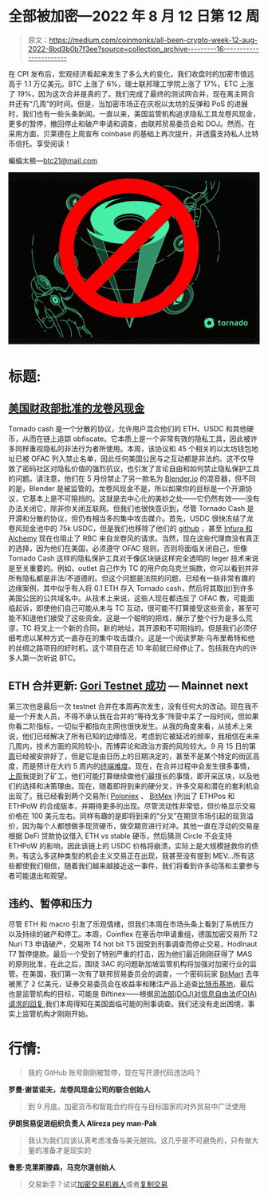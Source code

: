 # 全部被加密—2022 年 8 月 12 日第 12 周

> 原文：<https://medium.com/coinmonks/all-been-crypto-week-12-aug-2022-8bd3b0b7f3ee?source=collection_archive---------16----------------------->

在 CPI 发布后，宏观经济看起来发生了多么大的变化，我们收盘时的加密市值远高于 1.1 万亿美元。BTC 上涨了 6%，瑞士联邦理工学院上涨了 17%，ETC 上涨了 19%，因为这次合并是真的了。我们完成了最终的测试网合并，现在离主网合并还有“几周”的时间。但是，当加密市场正在庆祝以太坊的反弹和 PoS 的进展时，我们也有一些头条新闻。一直以来，美国监管机构追求隐私工具龙卷风现金，更多的暂停，撤回停止和破产申请和调查，由联邦贸易委员会和 DOJ。然而，在采用方面，贝莱德在上周宣布 coinbase 的基础上再次提升，并透露支持私人比特币信托。享受阅读！

蝙蝠太极—[btc21@mail.com](mailto:btc21@mail.com)

![](img/1478741a22e1744d61f54e28de6d30c1.png)

# 标题:

## [美国财政部批准的龙卷风现金](https://home.treasury.gov/news/press-releases/jy0916)

Tornado cash 是一个分散的协议，允许用户混合他们的 ETH、USDC 和其他硬币，从而在链上追踪 obfiscate。它本质上是一个非常有效的隐私工具，因此被许多同样重视隐私的非法行为者所使用。本周，该协议和 45 个相关的以太坊钱包地址已被 OFAC 列入禁止名单，因此任何美国公民与之互动都是非法的。这不仅导致了密码社区对隐私价值的强烈抗议，也引发了言论自由和如何禁止隐私保护工具的问题。请注意，他们在 5 月份禁止了另一款名为 [Blender.io](https://home.treasury.gov/news/press-releases/jy0768) 的混音器，但不同的是，Blender 是被监管的。龙卷风现金不是，所以如果你的目标是一个开源协议，它基本上是不可阻挡的。这就是去中心化的美妙之处——它仍然有效——没有办法关闭它，除非你关闭互联网。但我们也很快意识到，尽管 Tornado Cash 是开源和分散的协议，但仍有相当多的集中攻击媒介。首先，USDC 很快冻结了龙卷风现金池中的 75k USDC，但是我们也移除了他们的 [github](https://github.com/tornadocash) ，甚至 [Infura 和 Alchemy](https://twitter.com/0xdev0/status/1556933551073153024?s=21&t=hF7Z1hRomAS55q1u9vJDcw) 现在也阻止了 RBC 来自龙卷风的请求。当然，现在这些代理商没有真正的选择，因为他们在美国，必须遵守 OFAC 规则，否则将面临关闭自己，但像 Tornado Cash 这样的隐私保护工具对于像区块链这样完全透明的 leger 技术来说是至关重要的。例如，outlet 自己作为 TC 的用户向乌克兰捐款，你可以看到并非所有隐私都是非法/不道德的。但这个问题是法院的问题，已经有一些非常有趣的边缘案例，其中似乎有人将 0.1 ETH 存入 Tornado cash，然后将其取出)到许多美国公民的公共域名中。从技术上来说，这些人现在都违反了 OFAC 教，可能面临起诉，即使他们自己可能从未与 TC 互动，很可能不打算接受这些资金，甚至可能不知道他们接受了这些资金。这是一个聪明的把戏，展示了整个行为是多么荒谬，TC 将叉上一个新的合同，新的地址，其开源和不可阻挡的。但是我们必须仔细考虑以某种方式一直存在的集中攻击媒介。这是一个阅读罗斯·乌布里希特和他的丝绸之路项目的好时机，这个项目在近 10 年前就已经停止了。包括我在内的许多人第一次听说 BTC。

## ETH 合并更新: [Gori Testnet 成功](https://twitter.com/sassal0x/status/1557544104031973377?s=20&t=YLdyXQSrxeP7c0RJWEmOug) — Mainnet next

第三次也是最后一次 testnet 合并在本周再次发生，没有任何大的改动。现在我不是一个开发人员，不得不承认我在合并的“等待戈多”阵营中呆了一段时间，但如果你看二阶指标，一切似乎都指向主网也很快发生。从我的角度来看，从技术上来说，他们已经解决了所有已知的边缘情况，考虑到它被延迟的频率，我相信在未来几周内，技术方面的风险较小，而博弈论和政治方面的风险较大。9 月 15 日的第[周](https://twitter.com/sassal0x/status/1557747849357430784?ref_src=twsrc%5Etfw%7Ctwcamp%5Etweetembed%7Ctwterm%5E1557747849357430784%7Ctwgr%5Eacdf3964bd30c1f3c008b93c0722b9c5e5e328d0%7Ctwcon%5Es1_c10&ref_url=https%3A%2F%2Ffortune.com%2F2022%2F08%2F11%2Fethereum-merge-date-estimate-developers-september%2F)已经被安排好了，但是它是由日历上的日期决定的，甚至不是某个特定的街区高度，而是预计在大约 5 周内的[终端难度](https://twitter.com/TimBeiko/status/1557747656507633665?s=20&t=BcoGRyMONeappcD1LpRVkA)。现在，在合并过程中会发生很多事情，[上周](/coinmonks/all-been-crypto-week-5-aug-2022-ec8e4dd95ad5)我提到了矿工，他们可能打算继续做他们最擅长的事情，即开采区块，以及他们的选择和决策理由。现在，随着即将到来的硬分叉，许多交易和潜在的套利机会出现了。我已经看到两个交易所( [Poloniex](https://poloniex.com/campaigns/eth-fork) 、 [BitMex](https://blog.bitmex.com/ethpow-coin-listing/) )列出了 ETHPos 和 ETHPoW 的合成版本，并期待更多的出现。尽管流动性非常低，但价格显示交易价格在 100 美元左右。同样有趣的是即将到来的“分叉”在期货市场引起的现货溢价，因为每个人都想做多现货硬币，做空期货进行对冲。其他一直在浮动的交易是根据 DeFi 贷款协议借入 ETH vs stable 硬币，然后猜测 Circle 不会支持 ETHPoW 的影响，因此该链上的 USDC 价格将崩溃，实际上是大规模拯救你的债务。有这么多这种类型的机会主义交易正在出现，我甚至没有提到 MEV…所有这些都使我们相信，随着我们越来越接近这一事件，我们将看到许多动荡和主要参与者可能退出和观望。

## 违约、暂停和压力

尽管 ETH 和 macro 引发了乐观情绪，但我们本周在市场头条上看到了系统压力以及持续的破产和停工。本周，Coinflex 在塞舌尔申请重组，德国加密交易所 T2 Nuri T3 申请破产，交易所 T4 hot bit T5 因受到刑事调查而停止交易，Hodlnaut T7 暂停提款。最后一个受到了特别严重的打击，因为他们最近刚刚获得了 MAS 的原则批准，在此之后，围绕 3AC 的问题新加坡监管机构将加强对加密行业的监管。在美国，我们第一次有了联邦贸易委员会的调查，一个密码玩家 [BitMart](https://blockworks.co/ftc-probe-into-200m-bitmart-hack-continues-after-doc-block-denied/) 去年被黑了 2 亿美元，证券交易委员会在收益率和赌注产品上追查[比特币基地](https://www.coindesk.com/policy/2022/08/10/coinbase-faces-sec-probe-over-crypto-yield-staking-products/)，最后也是监管机构的目标，可能是 Biftinex——根据[司法部(DOJ)对信息自由法(FOIA)请求的回复](https://twitter.com/oleh86/status/1557450499032596480?s=20&t=ZVz12xdGs3NuaOoJQc6ISw),我们本周得知在美国面临可能的刑事调查。我们还没有走出困境，事实上监管机构才刚刚开始。

# **行情:**

> 我的 GitHub 账号刚刚被暂停，现在写开源代码违法吗？

**罗曼·谢苗诺夫，龙卷风现金公司的联合创始人**

> 到 9 月底，加密货币和智能合约将在与目标国家的对外贸易中广泛使用

**伊朗贸易促进组织负责人 Alireza pey man-Pak**

> 我认为我们应该认真考虑准备与美元脱钩。这几乎是不可避免的，只有做大量的准备才是现实的

**鲁恩·克里斯滕森，马克尔道创始人**

> 交易新手？试试[加密交易机器人](/coinmonks/crypto-trading-bot-c2ffce8acb2a)或者[复制交易](/coinmonks/top-10-crypto-copy-trading-platforms-for-beginners-d0c37c7d698c)